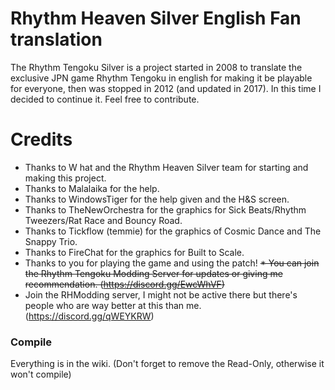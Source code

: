 # Rhythm Heaven Silver English Fan translation
The Rhythm Tengoku Silver is a project started in 2008 to translate the exclusive JPN game Rhythm Tengoku in english for making it be playable for everyone, then was stopped in 2012 (and updated in 2017). In this time I decided to continue it.
Feel free to contribute.
# Credits
* Thanks to W hat and the Rhythm Heaven Silver team for starting and making this project. 
* Thanks to Malalaika for the help. 
* Thanks to WindowsTiger for the help given and the H&S screen.
* Thanks to TheNewOrchestra for the graphics for Sick Beats/Rhythm Tweezers/Rat Race and Bouncy Road.
* Thanks to Tickflow (temmie) for the graphics of Cosmic Dance and The Snappy Trio.
* Thanks to FireChat for the graphics for Built to Scale.
* Thanks to you for playing the game and using the patch!
~~* You can join the Rhythm Tengoku Modding Server for updates or giving me recommendation. (https://discord.gg/EwcWhVF)~~
* Join the RHModding server, I might not be active there but there's people who are way better at this than me. (https://discord.gg/qWEYKRW)
### Compile
Everything is in the wiki. (Don't forget to remove the Read-Only, otherwise it won't compile)
